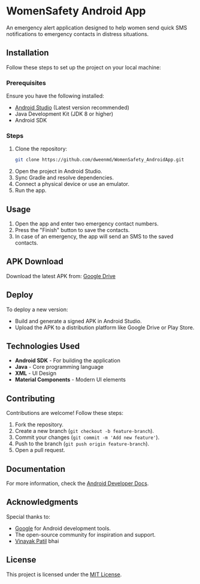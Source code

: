 # WomenSafety Android App

An emergency alert application designed to help women send quick SMS notifications to emergency contacts in distress situations.

## Installation

Follow these steps to set up the project on your local machine:

### Prerequisites

Ensure you have the following installed:
- [Android Studio](https://developer.android.com/studio) (Latest version recommended)
- Java Development Kit (JDK 8 or higher)
- Android SDK

### Steps

1. Clone the repository:
   ```bash
   git clone https://github.com/dweenmd/WomenSafety_AndroidApp.git
   ```
2. Open the project in Android Studio.
3. Sync Gradle and resolve dependencies.
4. Connect a physical device or use an emulator.
5. Run the app.

## Usage

1. Open the app and enter two emergency contact numbers.
2. Press the "Finish" button to save the contacts.
3. In case of an emergency, the app will send an SMS to the saved contacts.

## APK Download

Download the latest APK from:
[Google Drive](https://drive.google.com/file/d/1-egMC2IgbohqtA_A5da_Lw_kvZy0Srup/view?usp=drive_link)

## Deploy

To deploy a new version:
- Build and generate a signed APK in Android Studio.
- Upload the APK to a distribution platform like Google Drive or Play Store.

## Technologies Used

- **Android SDK** - For building the application
- **Java** - Core programming language
- **XML** - UI Design
- **Material Components** - Modern UI elements

## Contributing

Contributions are welcome! Follow these steps:

1. Fork the repository.
2. Create a new branch (`git checkout -b feature-branch`).
3. Commit your changes (`git commit -m 'Add new feature'`).
4. Push to the branch (`git push origin feature-branch`).
5. Open a pull request.

## Documentation

For more information, check the [Android Developer Docs](https://developer.android.com/docs).

## Acknowledgments

Special thanks to:
- [Google](https://developer.android.com/) for Android development tools.
- The open-source community for inspiration and support.
- [Vinayak Patil](https://github.com/Vinayak-09) bhai 

## License

This project is licensed under the [MIT License](https://choosealicense.com/licenses/mit/).

